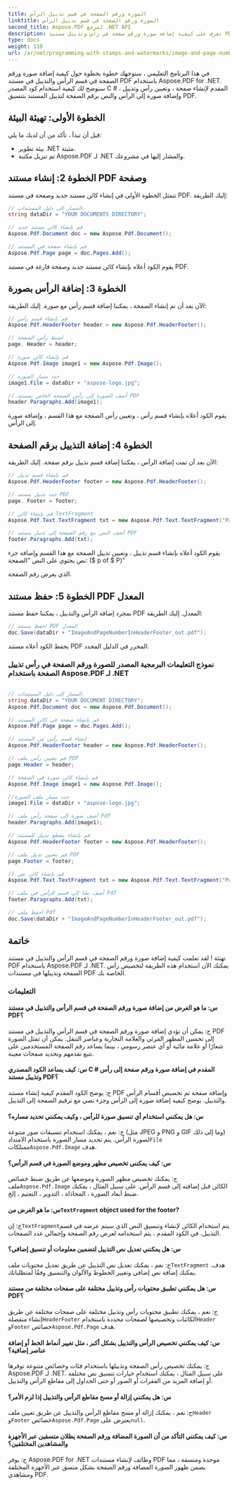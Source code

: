 ```yaml
---
title: الصورة ورقم الصفحة في قسم تذييل الرأس
linktitle: الصورة ورقم الصفحة في قسم تذييل الرأس
second_title: Aspose.PDF لمرجع .NET API
description: تعرف على كيفية إضافة صورة ورقم صفحة في رأس وتذييل مستند PDF باستخدام Aspose.
type: docs
weight: 110
url: /ar/net/programming-with-stamps-and-watermarks/image-and-page-number-in-header-footer-section/
---
```

في هذا البرنامج التعليمي ، سنوجهك خطوة بخطوة حول كيفية إضافة صورة ورقم الصفحة في قسم الرأس والتذييل في مستند PDF باستخدام Aspose.PDF for .NET. سنوضح لك كيفية استخدام كود المصدر C # المقدم لإنشاء صفحة ، وتعيين رأس وتذييل ، وإضافة صورة إلى الرأس والنص برقم الصفحة لتذييل المستند بتنسيق PDF.

## الخطوة الأولى: تهيئة البيئة

قبل أن تبدأ ، تأكد من أن لديك ما يلي:

- بيئة تطوير .NET مثبتة.
- تم تنزيل مكتبة Aspose.PDF لـ .NET والمشار إليها في مشروعك.

## الخطوة 2: إنشاء مستند PDF وصفحة

تتمثل الخطوة الأولى في إنشاء كائن مستند جديد وصفحة في مستند PDF. إليك الطريقة:

```csharp
// المسار إلى دليل المستندات.
string dataDir = "YOUR DOCUMENTS DIRECTORY";

// قم بإنشاء كائن مستند جديد
Aspose.Pdf.Document doc = new Aspose.Pdf.Document();

// قم بإنشاء صفحة في المستند
Aspose.Pdf.Page page = doc.Pages.Add();
```

يقوم الكود أعلاه بإنشاء كائن مستند جديد وصفحة فارغة في مستند PDF.

## الخطوة 3: إضافة الرأس بصورة

الآن بعد أن تم إنشاء الصفحة ، يمكننا إضافة قسم رأس مع صورة. إليك الطريقة:

```csharp
// قم بإنشاء قسم رأس
Aspose.Pdf.HeaderFooter header = new Aspose.Pdf.HeaderFooter();

// اضبط رأس الصفحة
page. Header = header;

// قم بإنشاء كائن صورة
Aspose.Pdf.Image image1 = new Aspose.Pdf.Image();

// حدد مسار الصورة
image1.File = dataDir + "aspose-logo.jpg";

// أضف الصورة إلى رأس الصفحة الخاص بمستند PDF
header.Paragraphs.Add(image1);
```

يقوم الكود أعلاه بإنشاء قسم رأس ، وتعيين رأس الصفحة مع هذا القسم ، وإضافة صورة إلى الرأس.

## الخطوة 4: إضافة التذييل برقم الصفحة

الآن بعد أن تمت إضافة الرأس ، يمكننا إضافة قسم تذييل برقم صفحة. إليك الطريقة:

```csharp
// قم بإنشاء قسم تذييل
Aspose.Pdf.HeaderFooter footer = new Aspose.Pdf.HeaderFooter();

// حدد تذييل مستند PDF
page. Footer = footer;

// قم بإنشاء كائن TextFragment
Aspose.Pdf.Text.TextFragment txt = new Aspose.Pdf.Text.TextFragment("Page: ($p of $P)");

// أضف النص مع رقم الصفحة إلى تذييل مستند PDF
footer.Paragraphs.Add(txt);
```

يقوم الكود أعلاه بإنشاء قسم تذييل ، وتعيين تذييل الصفحة مع هذا القسم وإضافة جزء نص يحتوي على النص "الصفحة: ($ p of $ P)"

  الذي يعرض رقم الصفحة.

## الخطوة 5: حفظ مستند PDF المعدل

بمجرد إضافة الرأس والتذييل ، يمكننا حفظ مستند PDF المعدل. إليك الطريقة:

```csharp
// احفظ مستند PDF المعدل
doc.Save(dataDir + "ImageAndPageNumberInHeaderFooter_out.pdf");
```

يحفظ الكود أعلاه مستند PDF المحرر في الدليل المحدد.

### نموذج التعليمات البرمجية المصدر للصورة ورقم الصفحة في رأس تذييل الصفحة باستخدام Aspose.PDF لـ .NET 
```csharp

// المسار إلى دليل المستندات.
string dataDir = "YOUR DOCUMENT DIRECTORY";
Aspose.Pdf.Document doc = new Aspose.Pdf.Document();

// قم بإنشاء صفحة في كائن المستند
Aspose.Pdf.Page page = doc.Pages.Add();

// إنشاء قسم رأس من المستند
Aspose.Pdf.HeaderFooter header = new Aspose.Pdf.HeaderFooter();

// قم بتعيين رأس ملف PDF
page.Header = header;

// قم بإنشاء كائن صورة في الصفحة
Aspose.Pdf.Image image1 = new Aspose.Pdf.Image();

//حدد مسار ملف الصورة
image1.File = dataDir + "aspose-logo.jpg";

// أضف صورة إلى صفحة رأس ملف Pdf
header.Paragraphs.Add(image1);

// قم بإنشاء مقطع تذييل للمستند
Aspose.Pdf.HeaderFooter footer = new Aspose.Pdf.HeaderFooter();

// قم بتعيين تذييل ملف PDF
page.Footer = footer;

// قم بإنشاء كائن نص
Aspose.Pdf.Text.TextFragment txt = new Aspose.Pdf.Text.TextFragment("Page: ($p of $P ) ");

// أضف نصًا إلى قسم الرأس في ملف Pdf
footer.Paragraphs.Add(txt);

// احفظ ملف Pdf
doc.Save(dataDir + "ImageAndPageNumberInHeaderFooter_out.pdf");

```

## خاتمة

تهنئة ! لقد تعلمت كيفية إضافة صورة ورقم الصفحة في قسم الرأس والتذييل في مستند PDF باستخدام Aspose.PDF لـ .NET. يمكنك الآن استخدام هذه الطريقة لتخصيص رأس الصفحة وتذييلها في مستندات PDF الخاصة بك.

### التعليمات

#### س: ما هو الغرض من إضافة صورة ورقم الصفحة في قسم الرأس والتذييل في مستند PDF؟

ج: يمكن أن تؤدي إضافة صورة ورقم الصفحة في قسم الرأس والتذييل في مستند PDF إلى تحسين المظهر المرئي والعلامة التجارية وعناصر التنقل. يمكن أن تمثل الصورة شعارًا أو علامة مائية أو أي عنصر رسومي ، بينما يساعد رقم الصفحة المستخدمين على تتبع تقدمهم وتحديد صفحات معينة.

#### س: كيف يساعد الكود المصدري C # المقدم في إضافة صورة ورقم صفحة إلى رأس وتذييل مستند PDF؟

ج: يوضح الكود المقدم كيفية إنشاء مستند PDF وإضافة صفحة ثم تخصيص أقسام الرأس والتذييل. يوضح كيفية إضافة صورة إلى الرأس وجزء نصي مع ترقيم الصفحة إلى التذييل.

#### س: هل يمكنني استخدام أي تنسيق صورة للرأس ، وكيف يمكنني تحديد مساره؟

 ج: نعم ، يمكنك استخدام تنسيقات صور متنوعة (مثل JPEG و PNG و GIF وما إلى ذلك) لصورة الرأس. يتم تحديد مسار الصورة باستخدام الامتداد`File` ممتلكات`Aspose.Pdf.Image` هدف.

#### س: كيف يمكنني تخصيص مظهر وموضع الصورة في قسم الرأس؟

 ج: يمكنك تخصيص مظهر الصورة وموضعها عن طريق ضبط خصائص ملف`Aspose.Pdf.Image` الكائن قبل إضافته إلى قسم الرأس. على سبيل المثال ، يمكنك ضبط أبعاد الصورة ، المحاذاة ، التدوير ، التعتيم ، إلخ.

####  س: ما هو الغرض من`TextFragment` object used for the footer?

 ج: إن`TextFragment`يتم استخدام الكائن لإنشاء وتنسيق النص الذي سيتم عرضه في قسم التذييل. في الكود المقدم ، يتم استخدامه لعرض رقم الصفحة وإجمالي عدد الصفحات.

#### س: هل يمكنني تعديل نص التذييل لتضمين معلومات أو تنسيق إضافي؟

 ج: نعم ، يمكنك تعديل نص التذييل عن طريق تعديل محتويات ملف`TextFragment` هدف. يمكنك إضافة نص إضافي وتغيير الخطوط والألوان والتنسيق وفقًا لمتطلباتك.

#### س: هل يمكنني تطبيق محتويات رأس وتذييل مختلفة على صفحات مختلفة من مستند PDF؟

 ج: نعم ، يمكنك تطبيق محتويات رأس وتذييل مختلفة على صفحات مختلفة عن طريق إنشاء منفصلة`HeaderFooter` الكائنات وتخصيصها لصفحات محددة باستخدام`Header` و`Footer` خصائص`Aspose.Pdf.Page` هدف.

#### س: كيف يمكنني تخصيص الرأس والتذييل بشكل أكبر ، مثل تغيير أنماط الخط أو إضافة عناصر إضافية؟

ج: يمكنك تخصيص رأس الصفحة وتذييلها باستخدام فئات وخصائص متنوعة توفرها Aspose.PDF لـ .NET. على سبيل المثال ، يمكنك استخدام خيارات تنسيق نص مختلفة أو إضافة المزيد من الفقرات أو الصور أو حتى الجداول إلى مقاطع الرأس والتذييل.

#### س: هل يمكنني إزالة أو مسح مقاطع الرأس والتذييل إذا لزم الأمر؟

 ج: نعم ، يمكنك إزالة أو مسح مقاطع الرأس والتذييل عن طريق تعيين ملف`Header` و`Footer` خصائص`Aspose.Pdf.Page` يعترض على`null`.

#### س: كيف يمكنني التأكد من أن الصورة المضافة ورقم الصفحة يظلان متسقين عبر الأجهزة والمشاهدين المختلفين؟

ج: يوفر Aspose.PDF for .NET وظائف لإنشاء مستندات PDF موحدة ومتسقة ، مما يضمن ظهور الصورة المضافة ورقم الصفحة بشكل متسق عبر الأجهزة المختلفة ومشاهدي PDF.